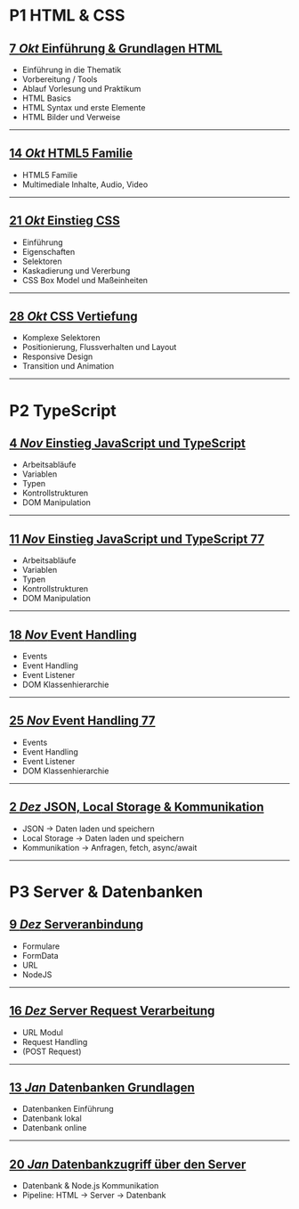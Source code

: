 # **P1** HTML & CSS

## [**7 _Okt_** Einführung & Grundlagen HTML](L01)  
- Einführung in die Thematik
- Vorbereitung / Tools
- Ablauf Vorlesung und Praktikum
- HTML Basics
- HTML Syntax und erste Elemente
- HTML Bilder und Verweise

---

## [**14 _Okt_** HTML5 Familie](L02)  
- HTML5 Familie
- Multimediale Inhalte, Audio, Video

---

## [**21 _Okt_** Einstieg CSS](L03)  
- Einführung
- Eigenschaften
- Selektoren
- Kaskadierung und Vererbung
- CSS Box Model und Maßeinheiten

---

## [**28 _Okt_** CSS Vertiefung](L04)

- Komplexe Selektoren
- Positionierung, Flussverhalten und Layout
- Responsive Design
- Transition und Animation

---

# **P2** TypeScript

## [**4 _Nov_** Einstieg JavaScript und TypeScript](L05)

- Arbeitsabläufe
- Variablen
- Typen
- Kontrollstrukturen
- DOM Manipulation

---

## [**11 _Nov_** Einstieg JavaScript und TypeScript 77](L06)

- Arbeitsabläufe
- Variablen
- Typen
- Kontrollstrukturen
- DOM Manipulation

---

## [**18 _Nov_** Event Handling](L07)

- Events
- Event Handling
- Event Listener
- DOM Klassenhierarchie  

---

## [**25 _Nov_** Event Handling 77](L08)

- Events
- Event Handling
- Event Listener
- DOM Klassenhierarchie  

---

## [**2 _Dez_** JSON, Local Storage & Kommunikation](L09)

- JSON -> Daten laden und speichern
- Local Storage -> Daten laden und speichern
- Kommunikation -> Anfragen, fetch, async/await  

---

# **P3** Server & Datenbanken

## [**9 _Dez_** Serveranbindung](L10)

- Formulare
- FormData
- URL
- NodeJS  

---

## [**16 _Dez_** Server Request Verarbeitung](L11)

- URL Modul
- Request Handling
- (POST Request)  

---

## [**13 _Jan_** Datenbanken Grundlagen](L12)

- Datenbanken Einführung
- Datenbank lokal
- Datenbank online

---

## [**20 _Jan_** Datenbankzugriff über den Server](L13)

- Datenbank & Node.js Kommunikation
- Pipeline: HTML → Server → Datenbank

